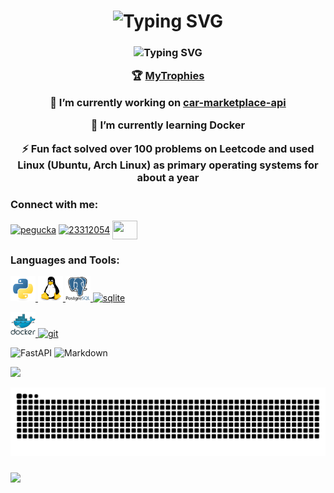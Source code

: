 <h1 align="center"> <img src="https://readme-typing-svg.demolab.com?font=Matemasie&size=36&letterSpacing=letter-spacing%3A+-1px;&duration=1&pause=3000&color=F75BAF&center=true&vCenter=true&repeat=false&width=435&lines=Hey%2C+I'm+cl7paBka!" alt="Typing SVG" </h1>
<h3 align="center"> <img src="https://readme-typing-svg.demolab.com?font=Matemasie&size=28&letterSpacing=letter-spacing%3A+-1px;&duration=5000&pause=1500&color=F75BAF&center=true&vCenter=true&width=500&lines=Python+developer+%E2%9A%99%EF%B8%8F;Always+learning+new+things+%F0%9F%93%9A;Code+%F0%9F%92%BB+Optimize+%F0%9F%94%A7+Repeat+%F0%9F%94%84" alt="Typing SVG" </h3>


 🏆 [MyTrophies](https://github.com/cl7paBka/MyTrophies)
 
 🔭 I’m currently working on [car-marketplace-api](https://github.com/cl7paBka/car-marketplace-api)

 🌱 I’m currently learning **Docker**

 ⚡ Fun fact **solved over 100 problems on Leetcode and used Linux (Ubuntu, Arch Linux) as primary operating systems for about a year**



<h3 align="left">Connect with me:</h3>
<p align="left">
<a href="https://www.leetcode.com/pegucka" target="blank"><img align="center" src="https://raw.githubusercontent.com/rahuldkjain/github-profile-readme-generator/master/src/images/icons/Social/leet-code.svg" alt="pegucka" height="30" width="40" /></a>
<a href="https://stackoverflow.com/users/23312054" target="blank"><img align="center" src="https://raw.githubusercontent.com/rahuldkjain/github-profile-readme-generator/master/src/images/icons/Social/stack-overflow.svg" alt="23312054" height="30" width="40" /></a>
<a href="https://habr.com/ru/users/cl7paBka/" target="blank"><img align="center" src="https://habr.com/favicon.ico" height="30" width="40" /></a>
</p>

<h3 align="left">Languages and Tools:</h3>
<p align="left"> <a href="https://www.python.org" target="_blank" rel="noreferrer"> <img src="https://raw.githubusercontent.com/devicons/devicon/master/icons/python/python-original.svg" alt="python" width="40" height="40"/> </a> <a href="https://www.linux.org/" target="_blank" rel="noreferrer"> <img src="https://raw.githubusercontent.com/devicons/devicon/master/icons/linux/linux-original.svg" alt="linux" width="40" height="40"/> <a href="https://www.sqlite.org/" target="_blank" rel="noreferrer"> </a> <a href="https://www.postgresql.org" target="_blank" rel="noreferrer"> <img src="https://raw.githubusercontent.com/devicons/devicon/master/icons/postgresql/postgresql-original-wordmark.svg" alt="postgresql" width="40" height="40"/> <img src="https://www.vectorlogo.zone/logos/sqlite/sqlite-icon.svg" alt="sqlite" width="40" height="40"/> </p>
<p align="left"> <a href="https://www.docker.com/" target="_blank" rel="noreferrer"> <img src="https://raw.githubusercontent.com/devicons/devicon/master/icons/docker/docker-original-wordmark.svg" alt="docker" width="40" height="40"/> </a> <a href="https://git-scm.com/" target="_blank" rel="noreferrer"> <img src="https://www.vectorlogo.zone/logos/git-scm/git-scm-icon.svg" alt="git" width="40" height="40"/> </a> </p>
 
![FastAPI](https://img.shields.io/badge/FastAPI-005571?style=for-the-badge&logo=fastapi) ![Markdown](https://img.shields.io/badge/markdown-%23000000.svg?style=for-the-badge&logo=markdown&logoColor=white) 

![](https://github-readme-stats.vercel.app/api?username=cl7paBka&theme=ambient_gradient&hide_border=false&include_all_commits=false&count_private=false)<br/>

<img src="https://raw.githubusercontent.com/cl7paBka/cl7paBka/output/snake.svg" alt="Snake animation" />

###

[![](https://visitcount.itsvg.in/api?id=cl7paBka&icon=7&color=10)](https://visitcount.itsvg.in)
